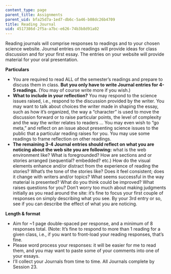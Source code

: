 ```yaml
---
content_type: page
parent_title: Assignments
parent_uid: bfa25d7a-1ed7-db6c-5a46-b08dc26b4709
title: Reading Journal
uid: 4517386d-2f5a-a7bc-e626-74b3b8d91a02
---
```


Reading journals will comprise responses to readings and to your chosen science website. Journal entries on readings will provide ideas for class discussion and for your first essay. The entries on your website will provide material for your oral presentation.

**Particulars**

*   You are required to read ALL of the semester’s readings and prepare to discuss them in class. **But you only have to write Journal entries for 4-5 readings.** (You may of course write more if you wish.)
*   **What to include in your reflection?** You may respond to the science issues raised, i.e., respond to the discussion provided by the writer. You may want to talk about choices the writer made in shaping the essay, such as how it’s organized, the way a “character” is used to move the discussion forward or to raise particular points, the level of complexity and the way the writer relates to readers ... You may even wish to “go meta,” and reflect on an issue about presenting science issues to the public that a particular reading raises for you. You may use some readings to frame reflection on other readings.
*   **The remaining 3-4 Journal entries should reflect on what you are noticing about the web site you are following:** what is the web environment like? What is foregrounded? How are sections and or stories arranged (sequential? embedded? etc.) How do the visual elements enhance and/or distract from the experience of reading the stories? What’s the tone of the stories like? Does it feel consistent; does it change with writers and/or topics? What seems successful in the way material is presented? What do you think could be improved? What raises questions for you? Don’t worry too much about making judgments initially as you read around the site: it’s fine to focus your first couple of responses on simply describing what you see. By your 3rd entry or so, see if you can describe the effect of what you are noticing.

**Length & format**

*   Aim for ~1 page double-spaced per response, and a minimum of 8 responses total. (Note: It’s fine to respond to more than 1 reading for a given class, i.e., if you want to front-load your reading responses, that’s fine.
*   Please word process your responses: it will be easier for me to read them, and you may want to paste some of your comments into one of your essays.
*   I’ll collect your Journals from time to time. All Journals complete by Session 23.